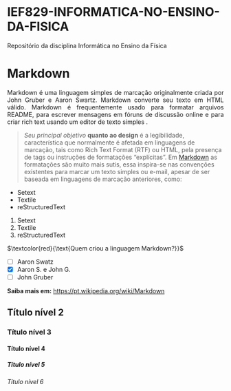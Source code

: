 # IEF829-INFORMATICA-NO-ENSINO-DA-FISICA
Repositório da disciplina Informática no Ensino da Física

# Markdown

  <p align="justify"> 
  Markdown é uma linguagem simples de marcação originalmente criada por John Gruber e Aaron Swartz. Markdown converte seu texto em HTML válido. Markdown é frequentemente usado para formatar arquivos README, para escrever mensagens em fóruns de discussão online e para criar rich text usando um editor de texto simples . 
  </p>

  > _Seu principal objetivo_ __quanto ao design__ é a legibilidade, característica que normalmente é afetada em linguagens de marcação, tais como Rich Text Format (RTF) ou HTML, pela presença de tags ou instruções de formatações “explícitas”. Em [Markdown](https://pt.wikipedia.org/wiki/Markdown) as formatações são muito mais sutis, essa inspira-se nas convenções existentes para marcar um texto simples ou e-mail, apesar de ser baseada em linguagens de marcação anteriores, como:
  
 * Setext
 * Textile
 * reStructuredText

  1. Setext
  2. Textile
  3. reStructuredText

$\textcolor{red}{\text{Quem criou a linguagem Markdown?}}$

- [ ] Aaron Swatz
- [X] Aaron S. e John G.
- [ ] John Gruber

**Saiba mais em:**  <https://pt.wikipedia.org/wiki/Markdown>
## Título nível 2
### Título nível 3
#### Título nível 4
##### Título nível 5
###### Título nível 6
